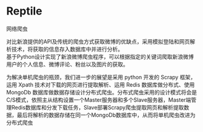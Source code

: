 # Reptile
网络爬虫   




对比新浪提供的API及传统的爬虫方式获取微博的优缺点，采用模拟登陆和网页解析技术，将获取的信息存入数据库中并进行分析。  
基于Python设计实现了新浪微博爬虫程序，可以根据指定的关键词爬取新浪微博用户的个人信息、微博评论、粉丝以及图片的获取。  




为解决单机爬虫的瓶颈，我们进一步的展望是采用 python 开发的 Scrapy 框架，运用 Xpath 技术对下载的网页进行提取解析、运用 Redis 数据库做分布式、使用MongoDb 数据库做数据存储设计分布式爬虫。分布式爬虫采用的设计模式将会是C/S模式，依照主从结构设置一个Master服务器和多个Slave服务器，Master端管理Redis数据库和分发下载任务，Slave部署Scrapy爬虫提取网页和解析提取数据，最后将解析的数据存储在同一个MongoDb数据库中，从而将单机爬虫改进为分布式爬虫
